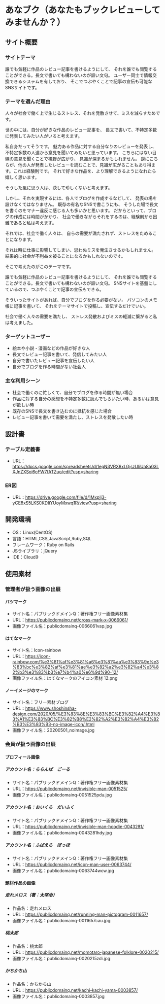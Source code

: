
# あなブク（あなたもブックレビューしてみませんか？）

## サイト概要

### サイトテーマ

誰でも気軽に作品のレビュー記事を書けるようにして、
それを誰でも閲覧することができる。長文で書いても構わないのが謳い文句。
ユーザー同士で情報交換できるシステムを有しており、
そこでつぶやくことで記事の宣伝も可能なSNSサイトです。

### テーマを選んだ理由

人々が社会で働く上で生じるストレス、それを発散させて、ミスを減らすためです。

世の中には、自分が好きな作品のレビュー記事を、
長文で書いて、不特定多数に発表してみたい人がいると考えます。

私自身だってそうです。
魅力ある作品に対する自分なりのレビューを発表し、
不特定多数の人達から意見を聞いてみたいと思っています。
こちらにはない目線の意見を聞くことで視野が広がり、
見識が深まるかもしれません。
逆にこちらが、他の人が発表したレビューを読むことで、見識が広がることもあり得ます。これは経験則です。
それで好きな作品を、より理解できるようになれたら嬉しく思います。

そうした風に思う人は、決して珍しくないと考えます。

しかし、それを実現するには、各人でブログを作成するなどして、
発表の場を設けなくてはなりません。
既存の有名なSNSで書こうにも、
そうした場で長文を書くのをマナー違反に感じる人も多いかと思います。
だからといって、ブログの作成には時間がかかり、
社会で働きながらそれをするのは、経験則から困難であると私は考えます。

それでは、社会で働く人々は、
自らの需要が満たされず、ストレスをためることになります。

それは時に仕事に影響してしまい、思わぬミスを発生させるかもしれません。
結果的に社会が不利益を被ることになるかもしれないのです。

そこで考えたのがこのテーマです。

誰でも気軽に作品のレビュー記事を書けるようにして、
それを誰でも閲覧することができる。長文で書いても構わないのが謳い文句。
SNSサイトを基盤にしているので、つぶやくことで記事の宣伝もできる。

そういったサイトがあれば、自分でブログを作る必要がない。
パソコンのメモ帳に記事を書いて、
それをテーマサイトで投稿し、宣伝するだけでいい。

社会で働く人々の需要を満たし、
ストレス発散およびミスの軽減に繋がると私は考えました。


### ターゲットユーザー

- 絵本や小説・漫画などの作品が好きな人
- 長文でレビュー記事を書いて、発信してみたい人
- 自分で書いたレビュー記事を宣伝したい人
- 自分でブログを作る時間がない社会人

### 主な利用シーン

- 社会で働くのに忙しくて、自分でブログを作る時間が無い場合
- 作品に対する自分の感想を不特定多数に読んでもらいたい時、あるいは意見が欲しい時
- 既存のSNSで長文を書き込むのに抵抗を感じた場合
- レビュー記事を書いて需要を満たし、ストレスを発散したい時

## 設計書
### テーブル定義書
- URL：https://docs.google.com/spreadsheets/d/1egN3VRX8xLGjszUIiUa8a03LXJnZXSoi6oFW7fATZuo/edit?usp=sharing
### ER図
- URL：https://drive.google.com/file/d/1MxpIj3-yCE8xS5LKS0KDIiYUoyMxwq1R/view?usp=sharing

## 開発環境
- OS：Linux(CentOS)
- 言語：HTML,CSS,JavaScript,Ruby,SQL
- フレームワーク：Ruby on Rails
- JSライブラリ：jQuery
- IDE：Cloud9

## 使用素材
### 管理者が扱う画像の出展
#### バツマーク
- サイト名：パブリックドメインQ：著作権フリー画像素材集
- URL：https://publicdomainq.net/cross-mark-x-0066061/
- 画像ファイル名：publicdomainq-0066061vap.jpg
#### はてなマーク
- サイト名：Icon-rainbow
- URL：https://icon-rainbow.com/%e3%81%af%e3%81%a6%e3%81%aa%e3%83%9e%e3%83%bc%e3%82%af%e3%81%ae%e3%82%a2%e3%82%a4%e3%82%b3%e3%83%b3%e7%b4%a0%e6%9d%90-12/
- 画像ファイル名：はてなマークのアイコン素材 12.png
#### ノーイメージのマーク
- サイト名：フリー素材ブログ
- URL：https://www.shoshinsha-design.com/2020/05/%E3%83%8E%E3%83%BC%E3%82%A4%E3%83%A1%E3%83%BC%E3%82%B8%E3%82%A2%E3%82%A4%E3%82%B3%E3%83%B3-no-image-icon/.html
- 画像ファイル名：20200501_noimage.jpg

### 会員が扱う画像の出展

#### プロフィール画像
##### アカウント名：ららんぱ　ごーる
- サイト名：パブリックドメインQ：著作権フリー画像素材集
- URL：https://publicdomainq.net/invisible-man-0051525/
- 画像ファイル名：publicdomainq-0051525pdu.jpg
##### アカウント名：おいくら　だいふく
- サイト名：パブリックドメインQ：著作権フリー画像素材集
- URL：https://publicdomainq.net/invisible-man-hoodie-0043281/
- 画像ファイル名：publicdomainq-0043281hdy.jpg
##### アカウント名：ふばえら　ぼっほ
- サイト名：パブリックドメインQ：著作権フリー画像素材集
- URL：https://publicdomainq.net/icon-man-user-0063744/
- 画像ファイル名：publicdomainq-0063744wcw.jpg

#### 題材作品の画像
##### 走れメロス（著：太宰治）
- 作品名：走れメロス
- URL：https://publicdomainq.net/running-man-pictogram-0011657/
- 画像ファイル名：publicdomainq-0011657cau.jpg
##### 桃太郎
- 作品名：桃太郎
- URL：https://publicdomainq.net/momotaro-japanese-folklore-0020215/
- 画像ファイル名：publicdomainq-0020215zdi.jpg
##### かちかち山
- 作品名：かちかち山
- URL：https://publicdomainq.net/kachi-kachi-yama-0003857/
- 画像ファイル名：publicdomainq-0003857.jpg
